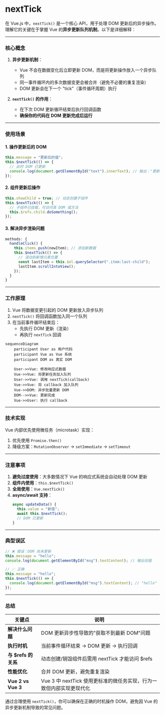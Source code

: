 # nextTick
在 Vue.js 中，`nextTick()` 是一个核心 API，用于处理 DOM 更新后的异步操作。理解它的关键在于掌握 Vue 的**异步更新队列机制**。以下是详细解释：

---

### **核心概念**
1. **异步更新机制**：
   - Vue 不会在数据变化后立即更新 DOM，而是将更新操作放入一个异步队列
   - 同一事件循环内的多次数据变更会被合并（避免不必要的重复渲染）
   - DOM 更新会在下一个 "tick"（事件循环周期）执行

2. **`nextTick()` 的作用**：
   - 在下次 DOM 更新循环结束后执行回调函数
   - **确保你的代码在 DOM 更新完成后运行**

---

### **使用场景**
#### 1. 操作更新后的 DOM
```javascript
this.message = "更新后的值";
this.$nextTick(() => {
  // 此时 DOM 已更新
  console.log(document.getElementById("text").innerText); // 输出："更新后的值"
});
```

#### 2. 组件更新后操作
```javascript
this.showChild = true; // 动态创建子组件
this.$nextTick(() => {
  // 子组件已挂载，可访问其 DOM 或方法
  this.$refs.child.doSomething();
});
```

#### 3. 解决异步渲染问题
```javascript
methods: {
  handleClick() {
    this.items.push(newItem); // 添加新数据
    this.$nextTick(() => {
      // 滚动到新增元素位置
      const lastItem = this.$el.querySelector(".item:last-child");
      lastItem.scrollIntoView();
    });
  }
}
```

---

### **工作原理**
1. Vue 将数据变更引起的 DOM 更新放入异步队列
2. `nextTick()` 将回调函数加入同一个队列
3. 在当前事件循环结束后：
   - 先执行 DOM 更新（渲染）
   - 再执行 `nextTick` 回调

```mermaid
sequenceDiagram
    participant User as 用户代码
    participant Vue as Vue 系统
    participant DOM as 真实 DOM

    User->>Vue: 修改响应式数据
    Vue->>Vue: 将更新任务加入队列
    User->>Vue: 调用 nextTick(callback)
    Vue->>Vue: 将 callback 加入队列
    Vue->>DOM: 异步批量更新 DOM
    DOM-->>Vue: 更新完成
    Vue->>User: 执行 callback
```

---

### **技术实现**
Vue 内部优先使用微任务（microtask）实现：
1. 优先使用 `Promise.then()`
2. 降级方案：`MutationObserver` → `setImmediate` → `setTimeout`

---

### **注意事项**
1. **避免过度使用**：大多数情况下 Vue 的响应式系统会自动处理 DOM 更新
2. **组件内使用**：`this.$nextTick()`
3. **全局使用**：`Vue.nextTick()`
4. **async/await 支持**：
   ```javascript
   async updateData() {
     this.value = "新值";
     await this.$nextTick();
     // DOM 已更新
   }
   ```

---

### **典型误区**
```javascript
// ❌ 错误：DOM 尚未更新
this.message = "hello";
console.log(document.getElementById("msg").textContent); // 输出旧值

// ✅ 正确
this.message = "hello";
this.$nextTick(() => {
  console.log(document.getElementById("msg").textContent); // "hello"
});
```

---

### **总结**
| 关键点                 | 说明                                                                 |
|------------------------|----------------------------------------------------------------------|
| **解决什么问题**       | DOM 更新异步性导致的"获取不到最新 DOM"问题                           |
| **执行时机**           | 当前事件循环结束 → DOM 更新 → 执行回调                               |
| **与 $refs 的关系**    | 动态创建/销毁组件后需用 nextTick 才能访问 $refs                      |
| **性能优化**           | 合并 DOM 更新，避免重复渲染                                          |
| **Vue 2 vs Vue 3**     | Vue 3 中 nextTick 使用更标准的微任务实现，行为一致但内部实现更现代化 |

通过合理使用 `nextTick()`，你可以确保在正确的时机操作 DOM，避免因 Vue 的异步更新机制导致的常见问题。